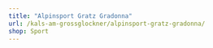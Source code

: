 ```yaml
---
title: "Alpinsport Gratz Gradonna"
url: /kals-am-grossglockner/alpinsport-gratz-gradonna/
shop: Sport
---
```

